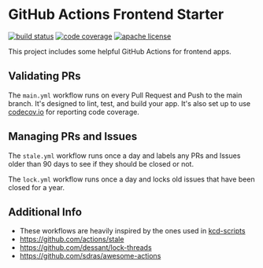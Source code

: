 # GitHub Actions Frontend Starter

[![build status][build-badge]][build]
[![code coverage][coverage-badge]][coverage]
[![apache license][license-badge]][license]

[build-badge]: https://img.shields.io/github/workflow/status/gregjopa/github-actions-frontend-starter/build?logo=github&style=flat-square
[build]: https://github.com/gregjopa/github-actions-frontend-starter/actions?query=workflow%3Abuild
[coverage-badge]: https://img.shields.io/codecov/c/github/gregjopa/github-actions-frontend-starter.svg?style=flat-square
[coverage]: https://codecov.io/github/gregjopa/github-actions-frontend-starter/
[license-badge]: https://img.shields.io/github/license/gregjopa/github-actions-frontend-starter.svg?style=flat-square
[license]: https://github.com/gregjopa/github-actions-frontend-starter/blob/main/LICENSE

This project includes some helpful GitHub Actions for frontend apps.

## Validating PRs

The `main.yml` workflow runs on every Pull Request and Push to the main branch. It's designed to lint, test, and build your app. It's also set up to use [codecov.io](https://codecov.io) for reporting code coverage.

## Managing PRs and Issues

The `stale.yml` workflow runs once a day and labels any PRs and Issues older than 90 days to see if they should be closed or not.

The `lock.yml` workflow runs once a day and locks old issues that have been closed for a year.

## Additional Info

- These workflows are heavily inspired by the ones used in [kcd-scripts](https://github.com/kentcdodds/kcd-scripts)
- https://github.com/actions/stale
- https://github.com/dessant/lock-threads
- https://github.com/sdras/awesome-actions
